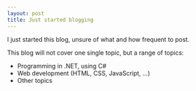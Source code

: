 ```yaml
---
layout: post
title: Just started blogging
---
```


I just started this blog, unsure of what and how frequent to post.

This blog will not cover one single topic, but a range of topics:
- Programming in .NET, using C#
- Web development (HTML, CSS, JavaScript, …)
- Other topics